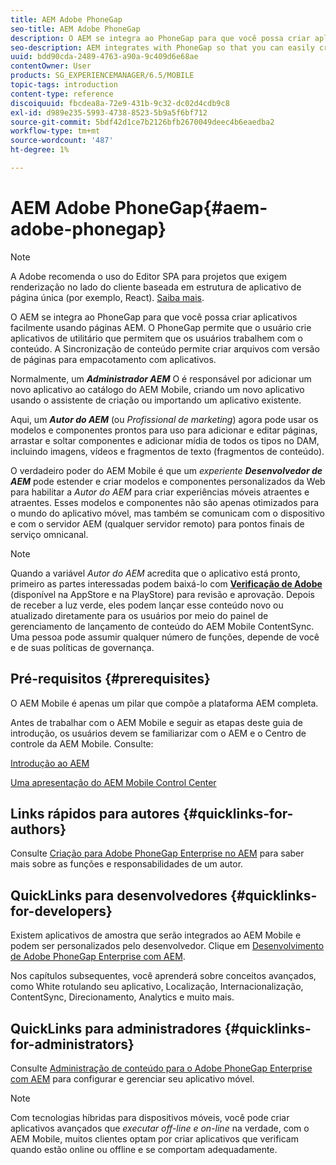 ```yaml
---
title: AEM Adobe PhoneGap
seo-title: AEM Adobe PhoneGap
description: O AEM se integra ao PhoneGap para que você possa criar aplicativos facilmente usando páginas AEM. Siga esta página para começar a usar o Adobe PhoneGap Enterprise.
seo-description: AEM integrates with PhoneGap so that you can easily create apps using AEM pages. Follow this page to get started with Adobe PhoneGap Enterprise.
uuid: bdd90cda-2489-4763-a90a-9c409d6e68ae
contentOwner: User
products: SG_EXPERIENCEMANAGER/6.5/MOBILE
topic-tags: introduction
content-type: reference
discoiquuid: fbcdea8a-72e9-431b-9c32-dc02d4cdb9c8
exl-id: d989e235-5993-4738-8523-5b9a5f6bf712
source-git-commit: 5bdf42d1ce7b2126bfb2670049deec4b6eaedba2
workflow-type: tm+mt
source-wordcount: '487'
ht-degree: 1%

---
```


# AEM Adobe PhoneGap{#aem-adobe-phonegap}

>[!NOTE]
>
>A Adobe recomenda o uso do Editor SPA para projetos que exigem renderização no lado do cliente baseada em estrutura de aplicativo de página única (por exemplo, React). [Saiba mais](/help/sites-developing/spa-overview.md).

O AEM se integra ao PhoneGap para que você possa criar aplicativos facilmente usando páginas AEM. O PhoneGap permite que o usuário crie aplicativos de utilitário que permitem que os usuários trabalhem com o conteúdo. A Sincronização de conteúdo permite criar arquivos com versão de páginas para empacotamento com aplicativos.

Normalmente, um ***Administrador AEM*** O é responsável por adicionar um novo aplicativo ao catálogo do AEM Mobile, criando um novo aplicativo usando o assistente de criação ou importando um aplicativo existente.

Aqui, um ***Autor do AEM*** (ou *Profissional de marketing*) agora pode usar os modelos e componentes prontos para uso para adicionar e editar páginas, arrastar e soltar componentes e adicionar mídia de todos os tipos no DAM, incluindo imagens, vídeos e fragmentos de texto (fragmentos de conteúdo).

O verdadeiro poder do AEM Mobile é que um *experiente* ***Desenvolvedor de AEM*** pode estender e criar modelos e componentes personalizados da Web para habilitar a *Autor do AEM* para criar experiências móveis atraentes e atraentes. Esses modelos e componentes não são apenas otimizados para o mundo do aplicativo móvel, mas também se comunicam com o dispositivo e com o servidor AEM (qualquer servidor remoto) para pontos finais de serviço omnicanal.

>[!NOTE]
>
>Quando a variável *Autor do AEM* acredita que o aplicativo está pronto, primeiro as partes interessadas podem baixá-lo com **[Verificação de Adobe](/help/mobile/phonegap-mobile-quickstart.md)** (disponível na AppStore e na PlayStore) para revisão e aprovação. Depois de receber a luz verde, eles podem lançar esse conteúdo novo ou atualizado diretamente para os usuários por meio do painel de gerenciamento de lançamento de conteúdo do AEM Mobile ContentSync. Uma pessoa pode assumir qualquer número de funções, depende de você e de suas políticas de governança.

## Pré-requisitos {#prerequisites}

O AEM Mobile é apenas um pilar que compõe a plataforma AEM completa.

Antes de trabalhar com o AEM Mobile e seguir as etapas deste guia de introdução, os usuários devem se familiarizar com o AEM e o Centro de controle da AEM Mobile. Consulte:

[Introdução ao AEM](/help/sites-deploying/deploy.md)

[Uma apresentação do AEM Mobile Control Center](/help/mobile/phonegap-authoring-apps.md)

## Links rápidos para autores {#quicklinks-for-authors}

Consulte [Criação para Adobe PhoneGap Enterprise no AEM](/help/mobile/phonegap.md) para saber mais sobre as funções e responsabilidades de um autor.

## QuickLinks para desenvolvedores {#quicklinks-for-developers}

Existem aplicativos de amostra que serão integrados ao AEM Mobile e podem ser personalizados pelo desenvolvedor. Clique em [Desenvolvimento de Adobe PhoneGap Enterprise com AEM](/help/mobile/developing-in-phonegap.md).

Nos capítulos subsequentes, você aprenderá sobre conceitos avançados, como White rotulando seu aplicativo, Localização, Internacionalização, ContentSync, Direcionamento, Analytics e muito mais.

## QuickLinks para administradores {#quicklinks-for-administrators}

Consulte [Administração de conteúdo para o Adobe PhoneGap Enterprise com AEM](/help/mobile/administer-phonegap.md) para configurar e gerenciar seu aplicativo móvel.

>[!NOTE]
>
>Com tecnologias híbridas para dispositivos móveis, você pode criar aplicativos avançados que *executar off-line e on-line* na verdade, com o AEM Mobile, muitos clientes optam por criar aplicativos que verificam quando estão online ou offline e se comportam adequadamente.

